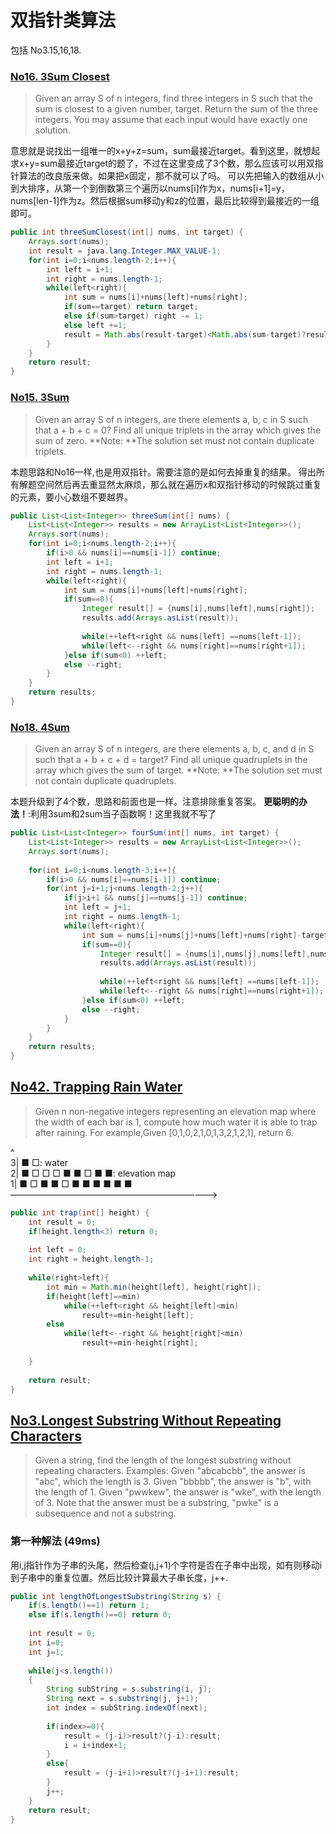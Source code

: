 # 双指针类算法

包括 No3.15,16,18.

### [No16. 3Sum Closest](https://leetcode.com/problems/3sum-closest/)
>Given an array S of n integers, find three integers in S such that the sum is closest to a given number, target. Return the sum of the three integers. You may assume that each input would have exactly one solution.

意思就是说找出一组唯一的x+y+z=sum，sum最接近target。看到这里，就想起求x+y=sum最接近target的题了，不过在这里变成了3个数，那么应该可以用双指针算法的改良版来做。如果把x固定，那不就可以了吗。
可以先把输入的数组从小到大排序，从第一个到倒数第三个遍历以nums[i]作为x，nums[i+1]=y，nums[len-1]作为z。然后根据sum移动y和z的位置，最后比较得到最接近的一组即可。
```java
public int threeSumClosest(int[] nums, int target) {
    Arrays.sort(nums);
    int result = java.lang.Integer.MAX_VALUE-1;
    for(int i=0;i<nums.length-2;i++){
    	int left = i+1;
    	int right = nums.length-1;
    	while(left<right){
    		int sum = nums[i]+nums[left]+nums[right];
    		if(sum==target) return target;
    		else if(sum>target) right -= 1;
    		else left +=1;
    		result = Math.abs(result-target)<Math.abs(sum-target)?result:sum;
    	}
    }
	return result;
}
```

### [No15. 3Sum](https://leetcode.com/problems/3sum/)
>Given an array S of n integers, are there elements a, b, c in S such that a + b + c = 0? Find all unique triplets in the array which gives the sum of zero.
**Note: **The solution set must not contain duplicate triplets.

本题思路和No16一样,也是用双指针。需要注意的是如何去掉重复的结果。
得出所有解题空间然后再去重显然太麻烦，那么就在遍历x和双指针移动的时候跳过重复的元素，要小心数组不要越界。
```java
public List<List<Integer>> threeSum(int[] nums) {
    List<List<Integer>> results = new ArrayList<List<Integer>>();        
    Arrays.sort(nums);
    for(int i=0;i<nums.length-2;i++){
    	if(i>0 && nums[i]==nums[i-1]) continue;
    	int left = i+1;
    	int right = nums.length-1;
    	while(left<right){
    		int sum = nums[i]+nums[left]+nums[right];
    		if(sum==0){
    			Integer result[] = {nums[i],nums[left],nums[right]};
    			results.add(Arrays.asList(result));
    			
    			while(++left<right && nums[left] ==nums[left-1]);
    			while(left<--right && nums[right]==nums[right+1]);        			
    		}else if(sum<0) ++left;
    		else --right;
    	}        	
    }        
    return results;
}
```
### [No18. 4Sum](https://leetcode.com/problems/4sum/)
>Given an array S of n integers, are there elements a, b, c, and d in S such that a + b + c + d = target? Find all unique quadruplets in the array which gives the sum of target.
**Note: **The solution set must not contain duplicate quadruplets. 

本题升级到了4个数，思路和前面也是一样。注意排除重复答案。
**更聪明的办法！**:利用3sum和2sum当子函数啊！这里我就不写了
```java
public List<List<Integer>> fourSum(int[] nums, int target) {
	List<List<Integer>> results = new ArrayList<List<Integer>>();  
	Arrays.sort(nums);
	
	for(int i=0;i<nums.length-3;i++){
		if(i>0 && nums[i]==nums[i-1]) continue;
		for(int j=i+1;j<nums.length-2;j++){
			if(j>i+1 && nums[j]==nums[j-1]) continue;
			int left = j+1;
			int right = nums.length-1;
			while(left<right){
				int sum = nums[i]+nums[j]+nums[left]+nums[right]-target;
				if(sum==0){
        			Integer result[] = {nums[i],nums[j],nums[left],nums[right]};
        			results.add(Arrays.asList(result));
        			
        			while(++left<right && nums[left] ==nums[left-1]);
        			while(left<--right && nums[right]==nums[right+1]);        			
        		}else if(sum<0) ++left;
        		else --right;
			}
		}
	}		
	return results;
}
```

## [No42. Trapping Rain Water](https://leetcode.com/problems/trapping-rain-water/)
> Given n non-negative integers representing an elevation map where the width of each bar is 1, compute how much water it is able to trap after raining.
For example,Given [0,1,0,2,1,0,1,3,2,1,2,1], return 6. 

 ^ <br/>
3|              ■           □: water <br/>
2|      ■ □ □ □ ■ ■ □ ■     ■: elevation map <br/>
1|  ■ □ ■ ■ □ ■ ■ ■ ■ ■ ■<br/>
  ————————————————————————>

```java
public int trap(int[] height) {
    int result = 0;
    if(height.length<3) return 0;
    
    int left = 0;
    int right = height.length-1;        
    
    while(right>left){
    	int min = Math.min(height[left], height[right]);
    	if(height[left]==min)
    		while(++left<right && height[left]<min)
    			result+=min-height[left];
    	else
    		while(left<--right && height[right]<min)
    			result+=min-height[right];
    	        	
    }
    
    return result;
}
```

## [No3.Longest Substring Without Repeating Characters](https://leetcode.com/problems/longest-substring-without-repeating-characters/)
>Given a string, find the length of the longest substring without repeating characters.
Examples:
Given "abcabcbb", the answer is "abc", which the length is 3.
Given "bbbbb", the answer is "b", with the length of 1.
Given "pwwkew", the answer is "wke", with the length of 3. Note that the answer must be a substring, "pwke" is a subsequence and not a substring.

### 第一种解法 (49ms)
用i,j指针作为子串的头尾，然后检查(j,j+1)个字符是否在子串中出现，如有则移动i到子串中的重复位置。然后比较计算最大子串长度，j++.
```java
public int lengthOfLongestSubstring(String s) {
    if(s.length()==1) return 1;
    else if(s.length()==0) return 0;
    
    int result = 0;
	int i=0;
	int j=1;
	
	while(j<s.length())
	{
		String subString = s.substring(i, j);
		String next = s.substring(j, j+1);
		int index = subString.indexOf(next);
		
		if(index>=0){	
			result = (j-i)>result?(j-i):result;
			i = i+index+1;
		}
		else{
			result = (j-i+1)>result?(j-i+1):result;
		}
		j++;	
	}
	return result;
}
```
